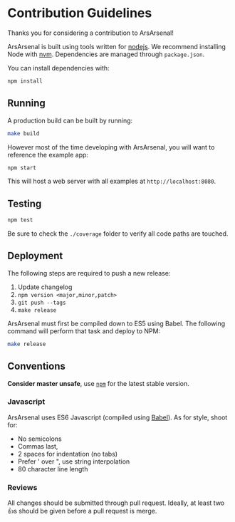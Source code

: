 # Contribution Guidelines

Thanks you for considering a contribution to ArsArsenal!

ArsArsenal is built using tools written for
[nodejs](http://nodejs.org). We recommend installing Node with
[nvm](https://github.com/creationix/nvm). Dependencies are managed
through `package.json`.

You can install dependencies with:

```bash
npm install
```

## Running

A production build can be built by running:

```bash
make build
```

However most of the time developing with ArsArsenal, you will want
to reference the example app:

```bash
npm start
```

This will host a web server with all examples at `http://localhost:8080`.

## Testing

```bash
npm test
```

Be sure to check the `./coverage` folder to verify all code paths are
touched.

## Deployment

The following steps are required to push a new release:

1. Update changelog
2. `npm version <major,minor,patch>`
3. `git push --tags`
4. `make release`

ArsArsenal must first be compiled down to ES5 using Babel. The
following command will perform that task and deploy to NPM:

```bash
make release
```

## Conventions

**Consider master unsafe**, use [`npm`](https://www.npmjs.com/package/ars-arsenal) for the latest stable version.

### Javascript

ArsArsenal uses ES6 Javascript (compiled using [Babel](babeljs.io)). As
for style, shoot for:

- No semicolons
- Commas last,
- 2 spaces for indentation (no tabs)
- Prefer ' over ", use string interpolation
- 80 character line length

### Reviews

All changes should be submitted through pull request. Ideally, at
least two :+1:s should be given before a pull request is merge.
